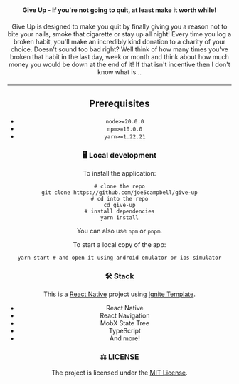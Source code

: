 <div align="center">
  <h2 style="display:flex;justify-content:center;color:white;">
  </h2>
  <strong>Give Up - If you're not going to quit, at least make it worth while!</strong>
  <br />
  <div style="margin-top:20px;margin-bottom:20px;">
  Give Up is designed to make you quit by finally giving you a reason not to bite your nails, smoke that cigarette or stay up all night! Every time you log a broken habit, you'll make an incredibly kind donation to a charity of your choice. Doesn't sound too bad right? Well think of how many times you've broken that habit in the last day, week or month and think about how much money you would be down at the end of it! If that isn't incentive then I don't know what is...
  <br />
  <div style="margin-top:20px;margin-bottom:20px;">
  </div>
</div>

---

## Prerequisites

- `node>=20.0.0`
- `npm>=10.0.0`
- `yarn>=1.22.21`

### 🖥️ Local development

To install the application:

```shell
# clone the repo
git clone https://github.com/joe5campbell/give-up
# cd into the repo
cd give-up
# install dependencies
yarn install
```

You can also use `npm` or `pnpm`.

To start a local copy of the app:

```shell
yarn start # and open it using android emulator or ios simulator
```

### 🛠 Stack

This is a [React Native](https://reactnative.dev/) project using [Ignite Template](https://github.com/infinitered/ignite/).

- React Native
- React Navigation
- MobX State Tree
- TypeScript
- And more!

### :balance_scale: LICENSE

The project is licensed under the [MIT License](LICENSE).

